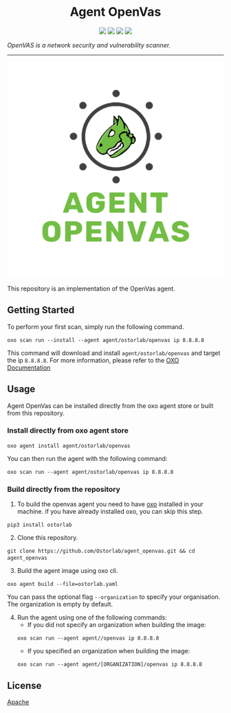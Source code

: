 
<h1 align="center">Agent OpenVas</h1>

<p align="center">
<img src="https://img.shields.io/badge/License-Apache_2.0-brightgreen.svg">
<img src="https://img.shields.io/github/languages/top/ostorlab/agent_openvas">
<img src="https://img.shields.io/github/stars/ostorlab/agent_openvas">
<img src="https://img.shields.io/badge/PRs-welcome-brightgreen.svg">
</p>

_OpenVAS is a network security and vulnerability scanner._

---

<p align="center">
<img src="https://github.com/Ostorlab/agent_openvas/blob/main/images/logo.png" alt="agent-openvas" />
</p>

This repository is an implementation of the OpenVas agent.

## Getting Started
To perform your first scan, simply run the following command.
```shell
oxo scan run --install --agent agent/ostorlab/openvas ip 8.8.8.8
```

This command will download and install `agent/ostorlab/openvas` and target the ip `8.8.8.8`.
For more information, please refer to the <a href="https://oxo.ostorlab.co/docs">OXO Documentation</a>


## Usage

Agent OpenVas can be installed directly from the oxo agent store or built from this repository.

 ### Install directly from oxo agent store

 ```shell
 oxo agent install agent/ostorlab/openvas
 ```

You can then run the agent with the following command:
```shell
oxo scan run --agent agent/ostorlab/openvas ip 8.8.8.8
```


### Build directly from the repository

 1. To build the openvas agent you need to have [oxo](https://pypi.org/project/ostorlab/) installed in your machine.  if you have already installed oxo, you can skip this step.

```shell
pip3 install ostorlab
```

 2. Clone this repository.

```shell
git clone https://github.com/Ostorlab/agent_openvas.git && cd agent_openvas
```

 3. Build the agent image using oxo cli.

 ```shell
 oxo agent build --file=ostorlab.yaml
 ```
 You can pass the optional flag `--organization` to specify your organisation. The organization is empty by default.

 4. Run the agent using one of the following commands:
	 * If you did not specify an organization when building the image:
      ```shell
      oxo scan run --agent agent//openvas ip 8.8.8.8
      ```
	 * If you specified an organization when building the image:
      ```shell
      oxo scan run --agent agent/[ORGANIZATION]/openvas ip 8.8.8.8
      ```


## License
[Apache](./LICENSE)


